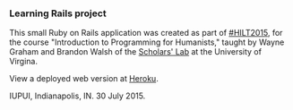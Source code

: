### Learning Rails project

This small Ruby on Rails application was created as part of [#HILT2015](http://www.dhtraining.org/hilt2015), for the course "Introduction to  Programming for Humanists," taught by Wayne Graham and Brandon Walsh of the [Scholars' Lab](http://scholarslab.org) at the University of Virgina.  

View a deployed web version at [Heroku](https://limitless-lake-3404.herokuapp.com/).

IUPUI, Indianapolis, IN. 30 July 2015.
